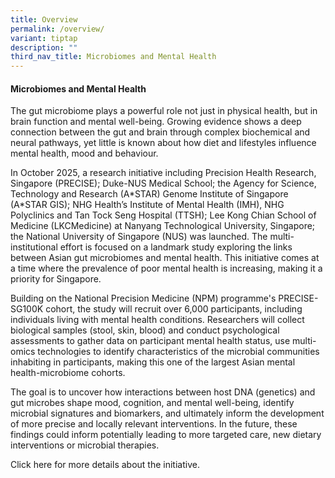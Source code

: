 ```yaml
---
title: Overview
permalink: /overview/
variant: tiptap
description: ""
third_nav_title: Microbiomes and Mental Health
---
```

<h4><strong>Microbiomes and Mental Health</strong>&nbsp;</h4>
<p>The gut microbiome plays a powerful role not just in physical health,
but in brain function and mental well-being. Growing evidence shows a deep
connection between the gut and brain through complex biochemical and neural
pathways, yet little is known about how diet and lifestyles influence mental
health, mood and behaviour. &nbsp;</p>
<p></p>
<p>In October 2025, a research initiative including Precision Health Research,
Singapore (PRECISE); Duke-NUS Medical School; the Agency for Science, Technology
and Research (A*STAR) Genome Institute of Singapore (A*STAR GIS); NHG Health’s
Institute of Mental Health (IMH), NHG Polyclinics and Tan Tock Seng Hospital
(TTSH); Lee Kong Chian School of Medicine (LKCMedicine) at Nanyang Technological
University, Singapore; the National University of Singapore (NUS) was launched.
The multi-institutional effort is focused on a landmark study exploring
the links between Asian gut microbiomes and mental health. This initiative
comes at a time where the prevalence of poor mental health is increasing,
making it a priority for Singapore.&nbsp;</p>
<p></p>
<p>Building on the National Precision Medicine (NPM) programme's PRECISE-SG100K
cohort, the study will recruit over 6,000 participants, including individuals
living with mental health conditions. Researchers will collect biological
samples (stool, skin, blood) and conduct psychological assessments to gather
data on participant mental health status, use multi-omics technologies
to identify characteristics of the microbial communities inhabiting in
participants, making this one of the largest Asian mental health-microbiome
cohorts.&nbsp;&nbsp;</p>
<p></p>
<p>The goal is to uncover how interactions between host DNA (genetics) and
gut microbes shape mood, cognition, and mental well-being, identify microbial
signatures and biomarkers, and ultimately inform the development of more
precise and locally relevant interventions. In the future, these findings
could inform potentially leading to more targeted care, new dietary interventions
or microbial therapies. &nbsp;</p>
<p></p>
<p>Click here for more details about the initiative.</p>